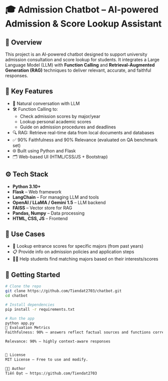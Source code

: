 # 🎓 Admission Chatbot – AI-powered Admission & Score Lookup Assistant

## 🚀 Overview

This project is an AI-powered chatbot designed to support university admission consultation and score lookup for students. It integrates a Large Language Model (LLM) with **Function Calling** and **Retrieval-Augmented Generation (RAG)** techniques to deliver relevant, accurate, and faithful responses.

## 🧠 Key Features

- 💬 Natural conversation with LLM
- 🛠️ Function Calling to:
  - Check admission scores by major/year
  - Lookup personal academic scores
  - Guide on admission procedures and deadlines
- 🔍 RAG: Retrieve real-time data from local documents and databases
- ✅ 90% Faithfulness and 90% Relevance (evaluated on QA benchmark set)
- 🌐 Built using Python and Flask
- 🗂️ Web-based UI (HTML/CSS/JS + Bootstrap)


## ⚙️ Tech Stack

- **Python 3.10+**
- **Flask** – Web framework
- **LangChain** – For managing LLM and tools
- **OpenAI / LLaMA / Gemini 1.5** – LLM backend
- **FAISS** – Vector store for RAG
- **Pandas, Numpy** – Data processing
- **HTML, CSS, JS** – Frontend

## 📌 Use Cases

- 🧾 Lookup entrance scores for specific majors (from past years)
- 📋 Provide info on admission policies and application steps
- 🧑‍🎓 Help students find matching majors based on their interests/scores

## 🚀 Getting Started

```bash
# Clone the repo
git clone https://github.com/Tiendat2703/chatbot.git
cd chatbot

# Install dependencies
pip install -r requirements.txt

# Run the app
python app.py
🧪 Evaluation Metrics
Faithfulness: 90% — answers reflect factual sources and functions correctly

Relevance: 90% — highly context-aware responses


📄 License
MIT License – Free to use and modify.

👨‍💻 Author
Tiến Đạt – https://github.com/Tiendat2703

